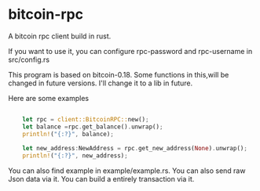# bitcoin-rpc
A bitcoin rpc client build in rust.

If you want to use it, you can configure rpc-password and rpc-username in src/config.rs

This program is based on bitcoin-0.18. Some functions in this,will be changed in future versions. I'll change it to a lib in future.

Here are some examples

```Rust

    let rpc = client::BitcoinRPC::new();
    let balance =rpc.get_balance().unwrap();
    println!("{:?}", balance);
    
    let new_address:NewAddress = rpc.get_new_address(None).unwrap();
    println!("{:?}", new_address);

```

You can also find example in example/example.rs. You can also send raw Json data via it. You can build a entirely transaction via it.